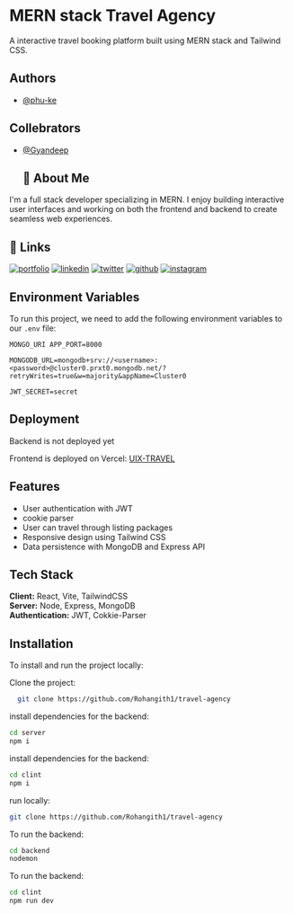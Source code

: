 # MERN stack Travel Agency 

A interactive travel booking platform built using MERN stack and Tailwind CSS. 

## Authors

- [@phu-ke](https://github.com/uixPhuke)
## Collebrators

- [@Gyandeep](https://github.com/codewithgyan467)



  ## 🚀 About Me
I'm a full stack developer specializing in MERN. I enjoy building interactive user interfaces and working on both the frontend and backend to create seamless web experiences.

## 🔗 Links
[![portfolio](https://img.shields.io/badge/my_portfolio-000?style=for-the-badge&logo=ko-fi&logoColor=white)](https://phuke.vercel.app)
[![linkedin](https://img.shields.io/badge/linkedin-0A66C2?style=for-the-badge&logo=linkedin&logoColor=white)](https://www.linkedin.com/in/rohan-in/)
[![twitter](https://img.shields.io/badge/twitter-1DA1F2?style=for-the-badge&logo=twitter&logoColor=white)](https://x.com/rohanphuke)
[![github](https://img.shields.io/badge/github-000?style=for-the-badge&logo=github&logoColor=white)](https://www.github.com/uixPhuke)
[![instagram](https://img.shields.io/badge/instagram-E4405F?style=for-the-badge&logo=instagram&logoColor=white)](https://www.instagram.com/uix_phuke/)

## Environment Variables

To run this project, we need to add the following environment variables to our `.env` file:

`MONGO_URI APP_PORT=8000`

`MONGODB_URL=mongodb+srv://<username>:<password>@cluster0.prxt0.mongodb.net/?retryWrites=true&w=majority&appName=Cluster0`

`JWT_SECRET=secret`


## Deployment

Backend is not deployed yet 

Frontend is deployed on Vercel: [UIX-TRAVEL](https://uix-travelagency.vercel.app/)

## Features

- User authentication with JWT
- cookie parser
- User can travel through listing packages
- Responsive design using Tailwind CSS
- Data persistence with MongoDB and Express API

## Tech Stack

**Client:** React, Vite, TailwindCSS  
**Server:** Node, Express, MongoDB  
**Authentication:** JWT, Cokkie-Parser

## Installation

To install and run the project locally:

Clone the project:

```bash
  git clone https://github.com/Rohangith1/travel-agency

```
install dependencies for the backend:
```bash
cd server
npm i
```
install dependencies for the backend:
```bash
cd clint
npm i
```
run locally:

```bash
git clone https://github.com/Rohangith1/travel-agency
```
To run the backend:
```bash
cd backend
nodemon
```
To run the backend:
```bash
cd clint
npm run dev
```
